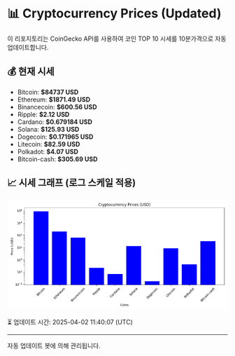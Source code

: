 
# 📊 Cryptocurrency Prices (Updated)

이 리포지토리는 CoinGecko API를 사용하여 코인 TOP 10 시세를 10분가격으로 자동 업데이트합니다.

## 💰 현재 시세
- Bitcoin: **$84737 USD**
- Ethereum: **$1871.49 USD**
- Binancecoin: **$600.56 USD**
- Ripple: **$2.12 USD**
- Cardano: **$0.679184 USD**
- Solana: **$125.93 USD**
- Dogecoin: **$0.171965 USD**
- Litecoin: **$82.59 USD**
- Polkadot: **$4.07 USD**
- Bitcoin-cash: **$305.69 USD**

## 📈 시세 그래프 (로그 스케일 적용)
![Crypto Prices](crypto_prices.png)

⏳ 업데이트 시간: 2025-04-02 11:40:07 (UTC)

---
자동 업데이트 봇에 의해 관리됩니다.
